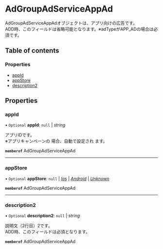 # AdGroupAdServiceAppAd


<div lang=\"ja\"> AdGroupAdServiceAppAdオブジェクトは、アプリ向けの広告です。<br> ADD時、このフィールドは省略可能となります。※adTypeがAPP_ADの場合は必須です。</div> 

## Table of contents

### Properties

- [appId](adgroupadserviceappad.md#appid)
- [appStore](adgroupadserviceappad.md#appstore)
- [description2](adgroupadserviceappad.md#description2)

## Properties

### appId

• `Optional` **appId**: ``null`` \| *string*

<div lang=\"ja\">アプリIDです。<br> ※アプリキャンペーンの 場合、自動で設定され ます。</div> 

**`memberof`** AdGroupAdServiceAppAd

___

### appStore

• `Optional` **appStore**: ``null`` \| [*Ios*](./enums/adgroupadserviceappstore.md#ios) \| [*Android*](./enums/adgroupadserviceappstore.md#android) \| [*Unknown*](./enums/adgroupadserviceappstore.md#unknown)

**`memberof`** AdGroupAdServiceAppAd

___

### description2

• `Optional` **description2**: ``null`` \| *string*

<div lang=\"ja\">説明文（2行目）2です。<br> ADD時、このフィールドは必須となります。</div> 

**`memberof`** AdGroupAdServiceAppAd
